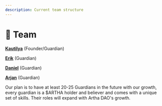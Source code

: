 ```yaml
---
description: Current team structure
---
```


# 💂 Team

[**Kautilya**](https://t.me/MauryanMinister) (Founder/Guardian)

[**Erik**](https://t.me/Eldgrimm8041) (Guardian)

[**Daniel**](https://t.me/danielndo92) (Guardian)

[**Arjan**](https://t.me/Elotra) (Guardian)



Our plan is to have at least 20-25 Guardians in the future with our growth, every guardian is a $ARTHA holder and believer and comes with a unique set of skills. Their roles will expand with Artha DAO's growth.&#x20;
